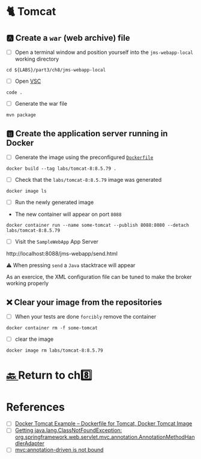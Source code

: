 # :cat2: Tomcat


## :a: Create a `war` (web archive) file 

- [ ] Open a terminal window and position yourself into the `jms-webapp-local` working directory

```
cd ${LABS}/part3/ch8/jms-webapp-local
```

- [ ] Open [VSC](https://code.visualstudio.com)

```
code .
```

- [ ] Generate the war file 

```
mvn package
```

## :b: Create the application server running in Docker

- [ ] Generate the image using the preconfigured [`Dockerfile`](Dockerfile)


```
docker build --tag labs/tomcat-8:8.5.79 . 
```

- [ ] Check that the `labs/tomcat-8:8.5.79` image was generated

```
docker image ls
```

- [ ] Run the newly generated image

* The new container will appear on port `8088`

```
docker container run --name some-tomcat --publish 8088:8080 --detach labs/tomcat-8:8.5.79
```

- [ ] Visit the `SampleWebApp` App Server

http://localhost:8088/jms-webapp/send.html

:warning: When pressing `send` a `Java` stacktrace will appear

As an exercice, the XML configuration file can be tuned to make the broker working properly


## :x: Clear your image from the repositories

- [ ] When your tests are done `forcibly` remove the container

```
docker container rm -f some-tomcat
```

- [ ] clear the image
 
```
docker image rm labs/tomcat-8:8.5.79
```

# [:back: ](..) Return to ch:eight:

# References

- [ ] [Docker Tomcat Example – Dockerfile for Tomcat, Docker Tomcat Image](https://www.middlewareinventory.com/blog/docker-tomcat-example-dockerfile-sample)
- [ ] [Getting java.lang.ClassNotFoundException: org.springframework.web.servlet.mvc.annotation.AnnotationMethodHandlerAdapter](https://stackoverflow.com/questions/56684075/getting-java-lang-classnotfoundexception-org-springframework-web-servlet-mvc-an)
- [ ] [mvc:annotation-driven is not bound](https://stackoverflow.com/questions/6001593/mvcannotation-driven-is-not-bound)
